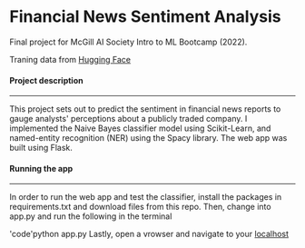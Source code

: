 # Financial News Sentiment Analysis
Final project for McGill AI Society Intro to ML Bootcamp (2022).

Traning data from [Hugging Face](https://huggingface.co/datasets/financial_phrasebank)

#### Project description
---
This project sets out to predict the sentiment in financial news reports to gauge analysts' perceptions about a publicly traded company. I implemented the Naive Bayes classifier model using Scikit-Learn, and named-entity recognition (NER) using the Spacy library. The web app was built using Flask. 

#### Running the app
---
In order to run the web app and test the classifier, install the packages in requirements.txt and download files from this repo. Then, change into app.py and run the following in the terminal

  'code'python app.py
Lastly, open a vrowser and navigate to your [localhost](http://localhost:5000/)

